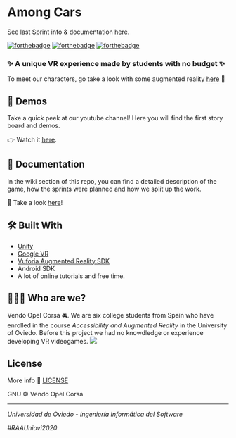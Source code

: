 # Among Cars

See last Sprint info & documentation <a href="https://github.com/VendoOpelCorsa/AmongCars/wiki/Sprint-3---Game-Prototype">here</a>.

[![forthebadge](http://forthebadge.com/images/badges/built-with-love.svg)](http://forthebadge.com) 
[![forthebadge](https://forthebadge.com/images/badges/makes-people-smile.svg)](https://forthebadge.com)
[![forthebadge](https://forthebadge.com/images/badges/powered-by-coffee.svg)](https://forthebadge.com)

### ✨ A unique VR experience made by students with no budget ✨ 

To meet our characters, go take a look with some augmented reality <a href="https://github.com/VendoOpelCorsa/PersonajesRA">here</a> 💖

## 🎥 Demos

Take a quick peek at our youtube channel! Here you will find the first story board and demos. 

👉 Watch it <a href="https://www.youtube.com/channel/UCkKIEmJHjTzRauJdiAD_7og">here</a>.

## 📝 Documentation

In the wiki section of this repo, you can find a detailed description of the game, how the sprints were planned and how we split up the work. 

👀 Take a look <a href="https://github.com/VendoOpelCorsa/AmongCars/wiki">here</a>!

## 🛠️ Built With

* <a href="https://unity.com/es">Unity</a>
* <a href="https://arvr.google.com">Google VR</a> 
* <a href="https://developer.vuforia.com">Vuforia Augmented Reality SDK</a>
* Android SDK
* A lot of online tutorials and free time. 

## 👩🏻‍💻 Who are we? 

Vendo Opel Corsa 🚘. We are six college students from Spain who have enrolled in the course _Accessibility and Augmented Reality_ in the University of Oviedo. Before this project we had no knowdledge or experience developing VR videogames. 
<a href="https://github.com/VendoOpelCorsa/AmongCars/graphs/contributors">
<img src="https://contributors-img.web.app/image?repo=VendoOpelCorsa/AmongCars" />
</a>

## License

More info 📃 <a href="https://github.com/VendoOpelCorsa/AmongCars/blob/master/LICENSE">LICENSE</a>

GNU © Vendo Opel Corsa 

-------------------------------------------------------------------
_Universidad de Oviedo - Ingeniería Informática del Software_

_#RAAUniovi2020_

